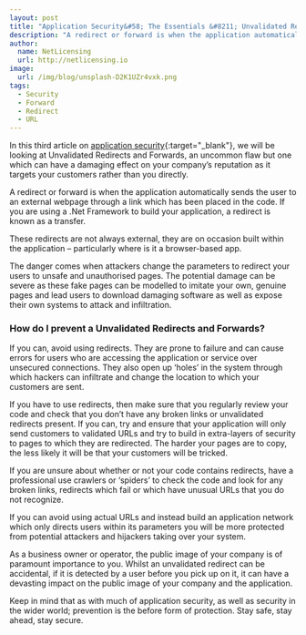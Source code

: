 ```yaml
---
layout: post
title: "Application Security&#58; The Essentials &#8211; Unvalidated Redirects and Forwards"
description: "A redirect or forward is when the application automatically sends the user to an external webpage through a link which has been placed in the code"
author:
  name: NetLicensing
  url: http://netlicensing.io
image:
  url: /img/blog/unsplash-D2K1UZr4vxk.png
tags:
  - Security
  - Forward
  - Redirect
  - URL
---
```


In this third article on [application security](https://www.google.com/search?q=site%3Anetlicensing.io%20Application%20Security%20Essentials "Application Security Essentials"){:target="_blank"}, we will be looking at Unvalidated Redirects and Forwards, an uncommon flaw but one which can have a damaging effect on your company’s reputation as it targets your customers rather than you directly.

A redirect or forward is when the application automatically sends the user to an external webpage through a link which has been placed in the code. If you are using a .Net Framework to build your application, a redirect is known as a transfer.

These redirects are not always external, they are on occasion built within the application – particularly where is it a browser-based app.

The danger comes when attackers change the parameters to redirect your users to unsafe and unauthorised pages. The potential damage can be severe as these fake pages can be modelled to imitate your own, genuine pages and lead users to download damaging software as well as expose their own systems to attack and infiltration.

### How do I prevent a Unvalidated Redirects and Forwards?

If you can, avoid using redirects. They are prone to failure and can cause errors for users who are accessing the application or service over unsecured connections. They also open up ‘holes’ in the system through which hackers can infiltrate and change the location to which your customers are sent.

If you have to use redirects, then make sure that you regularly review your code and check that you don’t have any broken links or unvalidated redirects present. If you can, try and ensure that your application will only send customers to validated URLs and try to build in extra-layers of security to pages to which they are redirected. The harder your pages are to copy, the less likely it will be that your customers will be tricked.

If you are unsure about whether or not your code contains redirects, have a professional use crawlers or ‘spiders’ to check the code and look for any broken links, redirects which fail or which have unusual URLs that you do not recognize.

If you can avoid using actual URLs and instead build an application network which only directs users within its parameters you will be more protected from potential attackers and hijackers taking over your system.

As a business owner or operator, the public image of your company is of paramount importance to you. Whilst an unvalidated redirect can be accidental, if it is detected by a user before you pick up on it, it can have a devasting impact on the public image of your company and the application.

Keep in mind that as with much of application security, as well as security in the wider world; prevention is the before form of protection. Stay safe, stay ahead, stay secure.
